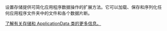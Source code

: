 ﻿设置存储提供可简化应用程序数据操作的扩展方法。它可以加载、保存和序列化任何应用程序文件夹中的文件和各个数据片断。

[了解有关存储和 ApplicationData 类的更多信息。](https://docs.microsoft.com/uwp/api/windows.storage.applicationdata)
